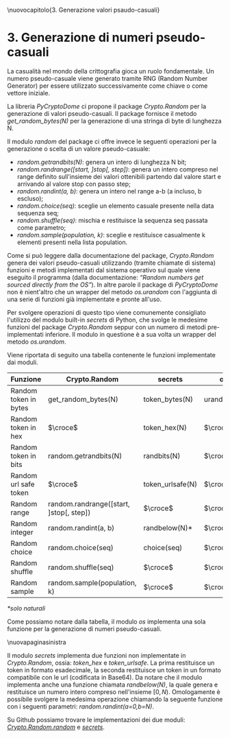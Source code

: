 \nuovocapitolo{3. Generazione valori psaudo-casuali}

# 3. Generazione di numeri pseudo-casuali
La casualità nel mondo della crittografia gioca un ruolo fondamentale. Un numero pseudo-casuale viene generato tramite RNG (Random Number Generator) per essere utilizzato successivamente come chiave o come vettore iniziale.

La libreria *PyCryptoDome* ci propone il package *Crypto.Random* per la generazione di valori pseudo-casuali. Il package fornisce il metodo *get_random_bytes(N)* per la generazione di una stringa di byte di lunghezza N.

Il modulo *random* del package ci offre invece le seguenti operazioni per la generazione o scelta di un valore pseudo-casuale:

- *random.getrandbits(N)*: genera un intero di lunghezza N bit;
- *random.randrange([start, ]stop[, step])*: genera un intero compreso nel range definito sull'insieme dei valori ottenibili partendo dal valore start e arrivando al valore stop con passo step;
- *random.randint(a, b)*: genera un intero nel range a-b (a incluso, b escluso);
- *random.choice(seq)*: sceglie un elemento casuale presente nella data sequenza seq;
- *random.shuffle(seq)*: mischia e restituisce la sequenza seq passata come parametro;
- *random.sample(population, k)*: sceglie e restituisce casualmente k elementi presenti nella lista population.

Come si può leggere dalla documentazione del package, *Crypto.Random* genera dei valori pseudo-casuali utilizzando (tramite chiamate di sistema) funzioni e metodi implementati dal sistema operativo sul quale viene eseguito il programma (dalla documentazione: *“Random numbers get sourced directly from the OS”*). In altre parole il package di *PyCryptoDome* non è nient'altro che un wrapper del metodo *os.urandom* con l'aggiunta di una serie di funzioni già implementate e pronte all'uso.

Per svolgere operazioni di questo tipo viene comunemente consigliato l'utilizzo del modulo built-in *secrets* di Python, che svolge le medesime funzioni del package *Crypto.Random* seppur con un numero di metodi pre-implementati inferiore.
Il modulo in questione è a sua volta un wrapper del metodo *os.urandom*.

Viene riportata di seguito una tabella contenente le funzioni implementate dai moduli.

| Funzione              | Crypto.Random                           | secrets                     | os         |
| --------------------- | --------------------------------------- | --------------------------- | ---------- |
| Random token in bytes | get_random_bytes(N)                     | token_bytes(N)              | urandom(N) |
| Random token in hex   | $\croce$                                | token_hex(N)                | $\croce$   |
| Random token in bits  | random.getrandbits(N)                   | randbits(N)                 | $\croce$   |
| Random url safe token | $\croce$                                | token_urlsafe(N)            | $\croce$   |
| Random range          | random.randrange([start, ]stop[, step]) | $\croce$                    | $\croce$   |
| Random integer        | random.randint(a, b)                    | randbelow(N)* | $\croce$   |
| Random choice         | random.choice(seq)                      | choice(seq)                 | $\croce$   |
| Random shuffle        | random.shuffle(seq)                     | $\croce$                    | $\croce$   |
| Random sample         | random.sample(population, k)            | $\croce$                    | $\croce$   |

*\*solo naturali*

Come possiamo notare dalla tabella, il modulo *os* implementa una sola funzione per la generazione di numeri pseudo-casuali.

\nuovapaginasinistra

Il modulo *secrets* implementa due funzioni non implementate in *Crypto.Random*, ossia: *token_hex* e *token_urlsafe*. La prima restituisce un token in formato esadecimale, la seconda restituisce un token in un formato compatibile con le url (codificata in Base64). Da notare che il modulo implementa anche una funzione chiamata *randbelow(N)*, la quale genera e restituisce un numero intero compreso nell'insieme $[0,N)$. Omologamente è possibile svolgere la medesima operazione chiamando la seguente funzione con i seguenti parametri: *random.randint(a=0,b=N)*.

Su Github possiamo trovare le implementazioni dei due moduli: [*Crypto.Random.random*](https://github.com/Legrandin/pycryptodome/blob/master/lib/Crypto/Random/random.py) e [*secrets*](https://github.com/python/cpython/blob/3.8/Lib/secrets.py).

